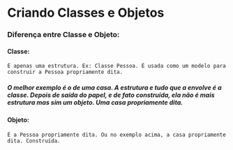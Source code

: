 # Criando Classes e Objetos
### Diferença entre Classe e Objeto:
#### Classe:
````
É apenas uma estrutura. Ex: Classe Pessoa. É usada como um modelo para construir a Pessoa propriamente dita.
````
##### O melhor exemplo é o de uma casa. A estrutura e tudo que a envolve é a classe. Depois de saída do papel, e de fato construída, ela não é mais estrutura mas sim um objeto. Uma casa propriamente dita.
#### Objeto:
````
É a Pessoa propriamente dita. Ou no exemplo acima, a casa propriamente dita. Construída.
````
